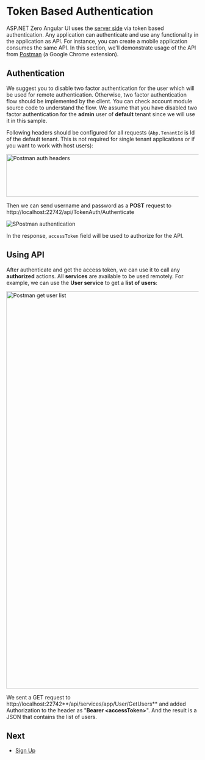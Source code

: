 # Token Based Authentication

ASP.NET Zero Angular UI uses the [server side](Development-Guide-Core.md) via token based authentication. Any application can authenticate and use any functionality in the application as API. For instance, you can create a mobile application consumes the same API. In this section, we'll demonstrate usage of the API from [Postman](https://www.getpostman.com/docs/introduction) (a Google Chrome extension).

## Authentication

We suggest you to disable two factor authentication for the user which will be used for remote  authentication. Otherwise, two factor authentication flow should be implemented by the client. You can check account module source code to understand the flow. We assume that you have disabled two factor authentication for the **admin** user of **default** tenant since we will use it in this sample.

Following headers should be configured for all requests (`Abp.TenantId` is Id of the default tenant. This is not required for single tenant applications or if you want to work with host users):

<img src="D:/Github/documents/docs/en/images/postman-ng2-auth-headers.png" alt="Postman auth headers" width="523" height="112" />

Then we can send username and password as a **POST** request to http://localhost:22742/api/TokenAuth/Authenticate

<img src="D:/Github/documents/docs/en/images/postman-ng2-auth.png" alt="SPostman authentication" class="img-thumbnail" />

In the response, `accessToken` field will be used to authorize for the API.

## Using API

After authenticate and get the access token, we can use it to call any
**authorized** actions. All **services** are available to be used
remotely. For example, we can use the **User service** to get a **list
of users**:

<img src="D:/Github/documents/docs/en/images/postman-ng2-userlist.png" alt="Postman get user list" class="img-thumbnail" width="755" height="1040" />

We sent a GET request to http://localhost:22742**/api/services/app/User/GetUsers** and added
Authorization to the header as "**Bearer &lt;accessToken&gt;**". And the result is a JSON that contains the list of users.

## Next

- [Sign Up](Getting-Started-Angular-Sign-Up)